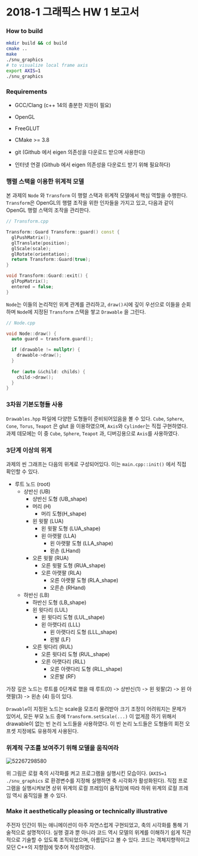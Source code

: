 # 2018-1 그래픽스 HW 1 보고서


### How to build

```sh
mkdir build && cd build
cmake ..
make
./snu_graphics
# to visualize local frame axis
export AXIS=1
./snu_graphics
```

### Requirements

- GCC/Clang (c++ 14의 충분한 지원이 필요)
- OpenGL
- FreeGLUT
- CMake >= 3.8
- git  (Github 에서 eigen 의존성을 다운로드 받으며 사용한다)


- 인터넷 연결 (Github 에서 eigen 의존성을 다운로드 받기 위해 필요하다)

### 행렬 스택을 이용한 위계적 모델

본 과제의 ```Node``` 와 ```Transform``` 이 행렬 스택과 위계적 모델에서 핵심 역할을 수행한다. ```Transform```은 OpenGL의 행렬 조작을 위한 인자들을 가지고 있고, 다음과 같이 OpenGL 행렬 스택의 조작을 관리한다.

```c++
// Transform.cpp

Transform::Guard Transform::guard() const {
  glPushMatrix();
  glTranslate(position);
  glScale(scale);
  glRotate(orientation);
  return Transform::Guard(true);
}

void Transform::Guard::exit() {
  glPopMatrix();
  entered = false;
}
```

```Node```는 이들의 논리적인 위계 관계를 관리하고, ```draw()```시에 깊이 우선으로 이들을 순회하며 ```Node```에 지정된 ```Transform``` 스택을 쌓고 ```Drawable``` 을 그린다.

```c++
// Node.cpp

void Node::draw() {
  auto guard = transform.guard();

  if (drawable != nullptr) {
    drawable->draw();
  }
  
  for (auto &&child: childs) {
    child->draw();
  }
}
```

### 3차원 기본도형들 사용

```Drawables.hpp``` 파일에 다양한 도형들이 준비되어있음을 볼 수 있다. ```Cube```, ```Sphere```, ```Cone```, ```Torus```, ```Teapot``` 은 glut 을 이용하였으며, ```Axis```와 ```Cylinder```는 직접 구현하였다. 과제 데모에는 이 중 ```Cube```, ```Sphere```, ```Teapot``` 과, 디버깅용으로 ```Axis```를 사용하였다.

### 3단계 이상의 위계

과제의 씬 그래프는 다음의 위계로 구성되어있다. 이는 ```main.cpp::init()``` 에서 직접 확인할 수 있다.

* 루트 노드 (root)
  * 상반신 (UB)
    * 상반신 도형 (UB_shape)
    * 머리 (H)
      * 머리 도형(H_shape)
    * 왼 윗팔 (LUA)
      * 왼 윗팔 도형 (LUA_shape)
      * 왼 아랫팔 (LLA)
        * 왼 아랫팔 도형 (LLA_shape)
        * 왼손 (LHand)
    * 오른 윗팔 (RUA)
      - 오른 윗팔 도형 (RUA_shape)
      - 오른 아랫팔 (RLA)
        - 오른 아랫팔 도형 (RLA_shape)
        - 오른손 (RHand)
  * 하반신 (LB)
    * 하반신 도형 (LB_shape)
    * 왼 윗다리 (LUL)
      - 왼 윗다리 도형 (LUL_shape)
      - 왼 아랫다리 (LLL)
        - 왼 아랫다리 도형 (LLL_shape)
        - 왼발 (LF)
    * 오른 윗다리 (RUL)
      - 오른 윗다리 도형 (RUL_shape)
      - 오른 아랫다리 (RLL)
        - 오른 아랫다리 도형 (RLL_shape)
        - 오른발  (RF)

가장 깊은 노드는 루트를 0단계로 했을 때 루트(0) -> 상반신(1) -> 왼 윗팔(2) -> 왼 아랫팔(3) -> 왼손 (4) 등이 있다.

```Drawable```이 지정된 노드는 scale을 모조리 물려받아 크기 조정이 어려워지는 문제가 있어서, 모든 부모 노드 중에 ```Transform.setScale(...)``` 이 없게끔 하기 위해서 drawable이 없는 빈 논리 노드들을 사용하였다. 이 빈 논리 노드들은 도형들의 회전 오프셋 지정에도 유용하게 사용된다.

### 위계적 구조를 보여주기 위해 모델을 움직여라

![52267298580](/home/foriequal0/workspace/snu-graphics/reports/hw01-screenshot.png)

위 그림은 로컬 축의 시각화를 켜고 프로그램을 실행시킨 모습이다. (```AXIS=1 ./snu_graphics``` 로 환경변수를 지정해 실행하면 축 시각화가 활성화된다). 직접 프로그램을 실행시켜보면 상위 위계의 로컬 프레임이 움직임에 따라 하위 위계의 로컬 프레임 역시 움직임을 볼 수 있다.

### Make it aesthetically pleasing or technically illustrative

주전자 인간이 뛰는 애니메이션이 아주 자연스럽게 구현되었고, 축의 시각화를 통해 기술적으로 설명적이다. 실행 결과 뿐 아니라 코드 역시 모델의 위계를 이해하기 쉽게 직관적으로 기술할 수 있도록 조직되었으며, 아름답다고 볼 수 있다. 코드는 객체지향적이고 모던 C++의 지향점에 맞추어 작성하였다.